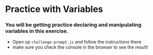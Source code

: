 # Practice with Variables #

### You will be getting practice declaring and manipulating variables in this exercise.

- Open up `challenge-prompt.js` and follow the instructions there
- make sure you check the console in the browser to see the result!